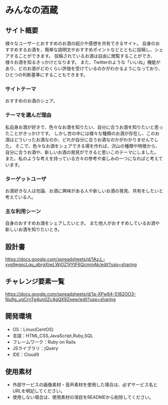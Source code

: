 # みんなの酒蔵

## サイト概要
様々なユーザーとおすすめのお酒の紹介や感想を共有できるサイト。
自身のおすすめするお酒を、簡単な説明文やおすすめポイントなどとともに投稿し、シェアすることができます。
投稿されているお酒は自由に閲覧することができ、様々お酒を知るきっかけとなります。
また、Twitterのような「いいね」機能があり、どのお酒がどのくらい評価を受けているのかがわかるようになっており、
ひとつの判断基準にすることもできます。

### サイトテーマ
おすすめのお酒のシェア。

### テーマを選んだ理由
私自身お酒が好きで、色々なお酒を知りたい、自分に合うお酒を知りたいと思ったことがきっかけです。
しかし世の中には様々な種類のお酒が存在し、このお酒はどういったお酒なのか、どれが自分に合うお酒なのかがわかりませんでした。
そこで、色々なお酒をシェアできる場を作れば、沢山の種類や特徴から、
自分に合うお酒や、新しいお酒の発見ができると思いこのテーマにしました。
また、私のような考えを持っている方々の参考や楽しみの一つになればと考えています。

### ターゲットユーザ
お酒好きな人は勿論、お酒に興味がある人や新しいお酒の発見、共有をしたいと考えている人。

### 主な利用シーン
自身のおすすめお酒をシェアしたいとき。
また他人がおすすめしているお酒や新しいお酒を知りたいとき。

## 設計書
https://docs.google.com/spreadsheets/d/1AzJ_-xyg9egpcLqu_qbrgXiwLWjOZ1jlYtF6QcminAk/edit?usp=sharing

## チャレンジ要素一覧
https://docs.google.com/spreadsheets/d/1a-XPw84-5182OO3-Nu9g_ugCrnTg4un0Zc4gQX9Zeew/edit?usp=sharing

## 開発環境
- OS：Linux(CentOS)
- 言語：HTML,CSS,JavaScript,Ruby,SQL
- フレームワーク：Ruby on Rails
- JSライブラリ：jQuery
- IDE：Cloud9

## 使用素材
- 外部サービスの画像素材・音声素材を使用した場合は、必ずサービス名とURLを明記してください。
- 使用しない場合は、使用素材の項目をREADMEから削除してください。
